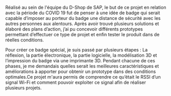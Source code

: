 Réalisé au sein de l'équipe du D-Shop de SAP, le but de ce projet en relation avec la période du COVID 19 fut de penser à une idée de badge qui serait capable d’imposer au porteur du badge une distance de sécurité avec les autres personnes aux alentours. Après avoir trouvé plusieurs solutions et élaboré des plans d’action, j’ai pu concevoir différents prototypes permettant d’effectuer ce type de projet et enfin tester le produit dans de réelles conditions.

Pour créer ce badge spécial, je suis passé par plusieurs étapes : La réflexion, la partie électronique, la partie logicielle, la modélisation 3D et l’impression du badge via une imprimante 3D. Pendant chacune de ces phases, je me demandais quelles serait les meilleures caractéristiques et améliorations à apporter pour obtenir un prototype dans des conditions optimales.Ce projet m'aura permis de comprendre ce qu’était le RSSI d’un signal Wi-Fi et comment pouvoir exploiter ce signal afin de réaliser plusieurs projets.
